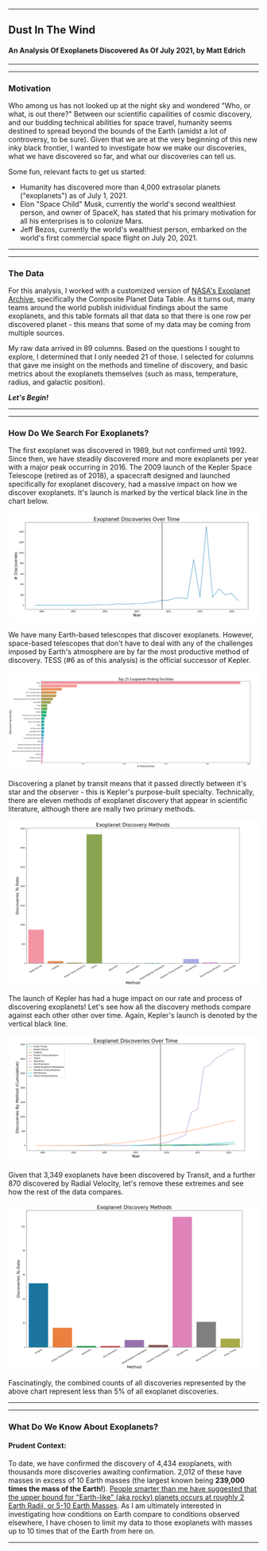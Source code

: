 *** 
## Dust In The Wind
#### An Analysis Of Exoplanets Discovered As Of July 2021, by Matt Edrich 
***

***
### Motivation

Who among us has not looked up at the night sky and wondered "Who, or what, is out there?" Between our scientific capailities of cosmic discovery, and our budding technical abilities for space travel, humanity seems destined to spread beyond the bounds of the Earth (amidst a lot of controversy, to be sure). Given that we are at the very beginning of this new inky black frontier, I wanted to investigate how we make our discoveries, what we have discovered so far, and what our discoveries can tell us.

Some fun, relevant facts to get us started:

* Humanity has discovered more than 4,000 extrasolar planets ("exoplanets") as of July 1, 2021.
* Elon "Space Child" Musk, currently the world's second wealthiest person, and owner of SpaceX, has stated that his primary motivation for all his enterprises is to colonize Mars.
* Jeff Bezos, currently the world's wealthiest person, embarked on the world's first commercial space flight on July 20, 2021.

***

***
### The Data

For this analysis, I worked with a customized version of <a href="https://exoplanetarchive.ipac.caltech.edu/cgi-bin/TblView/nph-tblView?app=ExoTbls&config=PSCompPars" target="_blank">NASA's Exoplanet Archive</a>, specifically the Composite Planet Data Table. As it turns out, many teams around the world publish inidividual findings about the same exoplanets, and this table formats all that data so that there is one row per discovered planet - this means that some of my data may be coming from multiple sources.

My raw data arrived in 89 columns. Based on the questions I sought to explore, I determined that I only needed 21 of those. I selected for columns that gave me insight on the methods and timeline of discovery, and basic metrics about the exoplanets themselves (such as mass, temperature, radius, and galactic position).

***Let's Begin!***
***

***
### How Do We Search For Exoplanets?

The first exoplanet was discovered in 1989, but not confirmed until 1992. Since then, we have steadily discovered more and more exoplanets per year with a major peak occurring in 2016. The 2009 launch of the Kepler Space Telescope (retired as of 2018), a spacecraft designed and launched specifically for exoplanet discovery, had a massive impact on how we discover exoplanets. It's launch is marked by the vertical black line in the chart below.

![Timeline of all exoplanet discoveries](images/discoveries_over_time_kepler_wb.png)

We have many Earth-based telescopes that discover exoplanets. However, space-based telescopes that don't have to deal with any of the challenges imposed by Earth's atmosphere are by far the most productive method of discovery. TESS (#6 as of this analysis) is the official successor of Kepler.

![Comparison of prolific facilities](images/prolific_facilities.png)

Discovering a planet by transit means that it passed directly between it's star and the observer - this is Kepler's purpose-built specialty. Technically, there are eleven methods of exoplanet discovery that appear in scientific literature, although there are really two primary methods.

![Count of all exoplanet discovery methods](images/discoveries_wb.png)

The launch of Kepler has had a huge impact on our rate and process of discovering exoplanets! Let's see how all the discovery methods compare against each other other over time. Again, Kepler's launch is denoted by the vertical black line.


![Count of all exoplanet discovery methods](images/discoveries_over_time_by_method_keple_wb.png)


Given that 3,349 exoplanets have been discovered by Transit, and a further 870 discovered by Radial Velocity, let's remove these extremes and see how the rest of the data compares.

![Count of all exoplanet discovery methods without transit or radial velocity](images/discoveries_without_mains_wb.png)

Fascinatingly, the combined counts of all discoveries represented by the above chart represent less than 5% of all exoplanet discoveries. 
***

***
### What Do We Know About Exoplanets?

#### Prudent Context:

To date, we have confirmed the discovery of 4,434 exoplanets, with thousands more discoveries awaiting confirmation. 2,012 of these have masses in excess of 10 Earth masses (the largest known being **239,000 times the mass of the Earth!**). <a href="https://www.universetoday.com/13757/how-big-do-planets-get/" target="_blank">People smarter than me have suggested that the upper bound for "Earth-like" (aka rocky) planets occurs at roughly 2 Earth Radii, or 5-10 Earth Masses</a>. As I am ultimately interested in investigating how conditions on Earth compare to conditions observed elsewhere, I have chosen to limit my data to those exoplanets with masses up to 10 times that of the Earth from here on.
***


